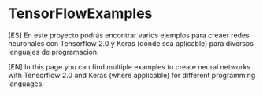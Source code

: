 # TensorFlowExamples
[ES]
En este proyecto podrás encontrar varios ejemplos para creaer redes neuronales con Tensorflow 2.0 y Keras (donde sea aplicable) para diversos lenguajes de programación.

[EN]
In this page you can find multiple examples to create neural networks with Tensorflow 2.0 and Keras (where applicable) for different programming languages.
